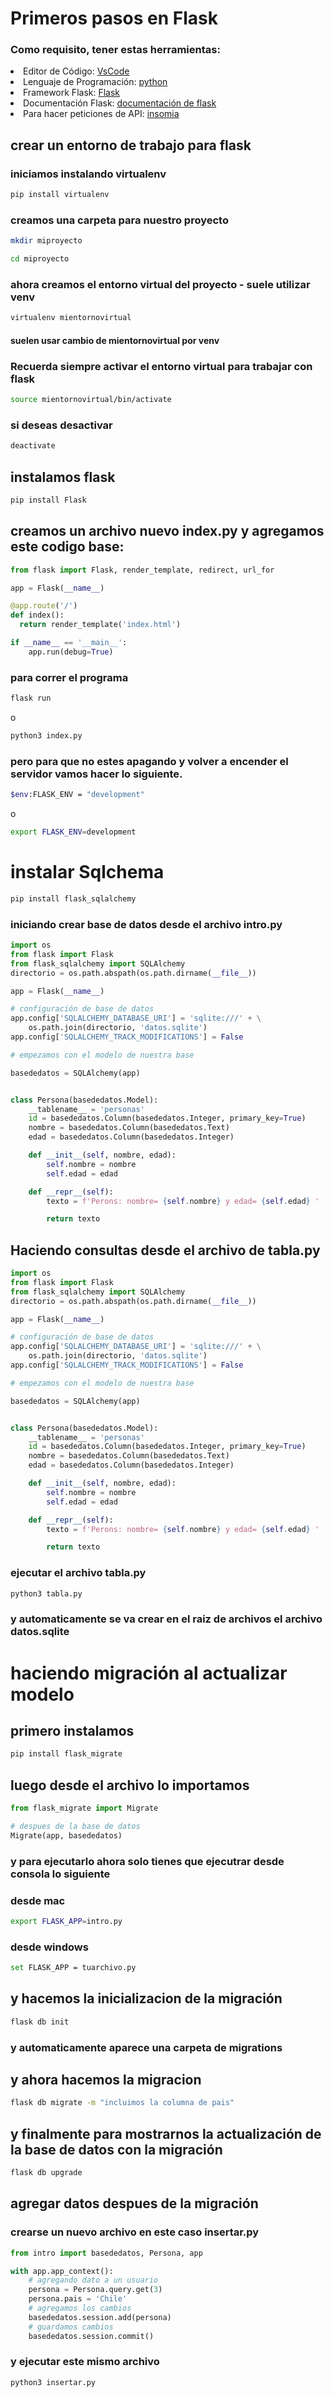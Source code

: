 # Primeros pasos en Flask 

### Como requisito, tener estas herramientas: 
<li>Editor de Código: <a href="https://code.visualstudio.com/">VsCode </a> </li>
<li>Lenguaje de Programación: <a href="https://www.python.org/downloads/">python </a> </li> 

<li>Framework Flask: <a href="https://www.manualweb.net/flask/instalar-flask/"> Flask </a> </li>
<li>Documentación Flask: 
<a href="https://flask-es.readthedocs.io/quickstart/#:~:text=Para%20ejecutar%20la%20aplicaci%C3%B3n%2C%20utiliza,aplicaci%C3%B3n%20con%20la%20opci%C3%B3n%20%2Dapp%20.&text=Como%20atajo%2C%20si%20el%20archivo,tienes%20que%20usar%20%2D%2Dapp%20.">documentación de  flask </a> 
</li>
<li>Para hacer peticiones de API: <a href="https://insomnia.rest/download">insomia </a> </li> 

## crear un entorno de trabajo para flask 

### iniciamos instalando virtualenv 
```bash
pip install virtualenv
```
### creamos una carpeta para nuestro proyecto
```bash 
mkdir miproyecto
```
```bash
cd miproyecto
```
### ahora creamos el entorno virtual del proyecto - suele utilizar venv
```bash
virtualenv mientornovirtual
```
#### suelen usar cambio de mientornovirtual por venv 

### Recuerda siempre activar el entorno virtual para trabajar con flask
```bash 
source mientornovirtual/bin/activate
```
### si deseas desactivar 
```bash 
deactivate
```
## instalamos flask 
```bash
pip install Flask 
```
## creamos un archivo nuevo index.py y agregamos este codigo base: 

```py
from flask import Flask, render_template, redirect, url_for

app = Flask(__name__)

@app.route('/')
def index():
  return render_template('index.html')

if __name__ == '__main__':
    app.run(debug=True)
```

### para correr el programa 
```bash 
flask run
```
o 
```bash
python3 index.py
```
### pero para que no estes apagando y volver a encender el servidor vamos hacer lo siguiente.

```bash 
$env:FLASK_ENV = "development"
```
o 
```bash 
export FLASK_ENV=development
```

# instalar Sqlchema
```bash
pip install flask_sqlalchemy
```

### iniciando crear base de datos desde el archivo intro.py 
```py
import os
from flask import Flask
from flask_sqlalchemy import SQLAlchemy
directorio = os.path.abspath(os.path.dirname(__file__))

app = Flask(__name__)

# configuración de base de datos
app.config['SQLALCHEMY_DATABASE_URI'] = 'sqlite:///' + \
    os.path.join(directorio, 'datos.sqlite')
app.config['SQLALCHEMY_TRACK_MODIFICATIONS'] = False

# empezamos con el modelo de nuestra base

basededatos = SQLAlchemy(app)


class Persona(basededatos.Model):
    __tablename__ = 'personas'
    id = basededatos.Column(basededatos.Integer, primary_key=True)
    nombre = basededatos.Column(basededatos.Text)
    edad = basededatos.Column(basededatos.Integer)

    def __init__(self, nombre, edad):
        self.nombre = nombre
        self.edad = edad

    def __repr__(self):
        texto = f'Perons: nombre= {self.nombre} y edad= {self.edad} '

        return texto
```

## Haciendo consultas desde el archivo de tabla.py 
```py
import os
from flask import Flask
from flask_sqlalchemy import SQLAlchemy
directorio = os.path.abspath(os.path.dirname(__file__))

app = Flask(__name__)

# configuración de base de datos
app.config['SQLALCHEMY_DATABASE_URI'] = 'sqlite:///' + \
    os.path.join(directorio, 'datos.sqlite')
app.config['SQLALCHEMY_TRACK_MODIFICATIONS'] = False

# empezamos con el modelo de nuestra base

basededatos = SQLAlchemy(app)


class Persona(basededatos.Model):
    __tablename__ = 'personas'
    id = basededatos.Column(basededatos.Integer, primary_key=True)
    nombre = basededatos.Column(basededatos.Text)
    edad = basededatos.Column(basededatos.Integer)

    def __init__(self, nombre, edad):
        self.nombre = nombre
        self.edad = edad

    def __repr__(self):
        texto = f'Perons: nombre= {self.nombre} y edad= {self.edad} '

        return texto
```

### ejecutar el archivo tabla.py
```bash
python3 tabla.py 
```
### y automaticamente se va crear en el raiz de archivos el archivo datos.sqlite


# haciendo migración al actualizar modelo
## primero instalamos 
```bash
pip install flask_migrate
```

## luego desde el archivo lo importamos 
```py
from flask_migrate import Migrate

# despues de la base de datos 
Migrate(app, basededatos)
```

### y para ejecutarlo ahora solo tienes que ejecutrar desde consola lo siguiente 
### desde mac 
```bash
export FLASK_APP=intro.py
```
### desde windows
```bash
set FLASK_APP = tuarchivo.py
```
## y  hacemos la inicializacion de la migración
```bash
flask db init
```
### y automaticamente aparece una carpeta de migrations 
## y ahora hacemos la migracion 
```bash 
flask db migrate -m "incluimos la columna de pais"
```

## y finalmente para mostrarnos la actualización de la base de datos con la migración
```bash
flask db upgrade
```

## agregar datos despues de la migración
### crearse un nuevo archivo en este caso insertar.py
```py
from intro import basededatos, Persona, app

with app.app_context():
    # agregando dato a un usuario
    persona = Persona.query.get(3)
    persona.pais = 'Chile'
    # agregamos los cambios
    basededatos.session.add(persona)
    # guardamos cambios
    basededatos.session.commit()
```
### y ejecutar este mismo archivo
```bash
python3 insertar.py
```












